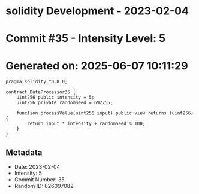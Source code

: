 ﻿# solidity Development - 2023-02-04
# Commit #35 - Intensity Level: 5
# Generated on: 2025-06-07 10:11:29
```solidity
pragma solidity ^0.8.0;

contract DataProcessor35 {
    uint256 public intensity = 5;
    uint256 private randomSeed = 692755;

    function processValue(uint256 input) public view returns (uint256) {
        return input * intensity + randomSeed % 100;
    }
}
```
## Metadata
- Date: 2023-02-04
- Intensity: 5
- Commit Number: 35
- Random ID: 826097082
